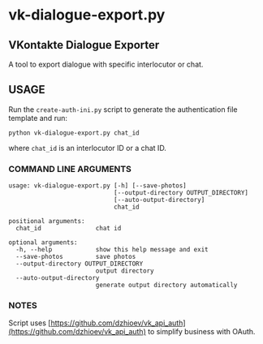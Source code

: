 # vk-dialogue-export.py
## VKontakte Dialogue Exporter

A tool to export dialogue with specific interlocutor or chat.

## USAGE

Run the `create-auth-ini.py` script to generate the authentication file template and run:

```
python vk-dialogue-export.py chat_id
```

where `chat_id` is an interlocutor ID or a chat ID.

### COMMAND LINE ARGUMENTS

```
usage: vk-dialogue-export.py [-h] [--save-photos]
                             [--output-directory OUTPUT_DIRECTORY]
                             [--auto-output-directory]
                             chat_id

positional arguments:
  chat_id               chat id

optional arguments:
  -h, --help            show this help message and exit
  --save-photos         save photos
  --output-directory OUTPUT_DIRECTORY
                        output directory
  --auto-output-directory
                        generate output directory automatically
```

### NOTES

Script uses [https://github.com/dzhioev/vk_api_auth](https://github.com/dzhioev/vk_api_auth) to simplify business with OAuth.

